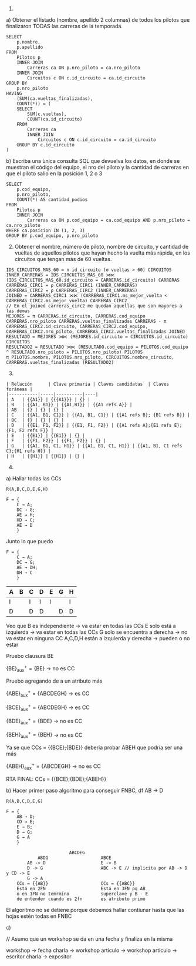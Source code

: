 1.

a) Obtener el listado (nombre, apellido 2 columnas) de todos los pilotos que finalizaron TODAS las carreras de la temporada.

```
SELECT 
    p.nombre, 
    p.apellido
FROM 
    Pilotos p
    INNER JOIN 
        Carreras ca ON p.nro_piloto = ca.nro_piloto
    INNER JOIN 
        Circuitos c ON c.id_circuito = ca.id_circuito
GROUP BY 
    p.nro_piloto
HAVING 
    (SUM(ca.vueltas_finalizadas), 
    COUNT(*)) = (
    SELECT 
        SUM(c.vueltas), 
        COUNT(ca.id_circuito)
    FROM 
        Carreras ca 
        INNER JOIN 
            Circuitos c ON c.id_circuito = ca.id_circuito
    GROUP BY c.id_circuito
)
```

b) Escriba una  ́unica consulta SQL que devuelva los datos, en donde se muestran el código del equipo, el nro del piloto y la cantidad de carreras en que el piloto salio en la posición 1, 2 o 3

```
SELECT
    p.cod_equipo, 
    p.nro_piloto,     
    COUNT(*) AS cantidad_podios
FROM   
    Pilotos p
    INNER JOIN 
        Carreras ca ON p.cod_equipo = ca.cod_equipo AND p.nro_piloto = ca.nro_piloto
WHERE ca.posicion IN (1, 2, 3)
GROUP BY p.cod_equipo, p.nro_piloto
```

2. Obtener el nombre, número de piloto, nombre de circuito, y cantidad de vueltas de aquellos pilotos que hayan hecho la vuelta más rápida, en los circuitos que tengan más de 60 vueltas.

```
IDS_CIRCUITOS_MAS_60 = π id_circuito (σ vueltas > 60) CIRCUITOS
INNER_CARRERAS = IDS_CIRCUITOS_MAS_60 ⋊⋉ (IDS_CIRCUITOS_MAS_60.id_circuito = CARRERAS.id_circuito) CARRERAS
CARRERAS_CIRC1 = ρ CARRERAS_CIRC1 (INNER_CARRERAS) 
CARRERAS_CIRC2 = ρ CARRERAS_CIRC2 (INNER_CARRERAS) 
JOINED = CARRERAS_CIRC1 ⋊⋉ (CARRERAS_CIRC1.ms_mejor_vuelta < CARRERAS_CIRC2.ms_mejor_vuelta) CARRERAS_CIRC2
// En el joined carreras_circ2 me quedan aquellas que son mayores a las demas
MEJORES = π CARRERAS.id_circuito, CARRERAS.cod_equipo CARRERAS.nro_piloto CARRERAS.vueltas_finalizadas CARRERAS - π CARRERAS_CIRC2.id_circuito, CARRERAS_CIRC2.cod_equipo, CARRERAS_CIRC2.nro_piloto, CARRERAS_CIRC2.vueltas_finalizadas JOINED
RESULTADO = MEJORES ⋊⋉ (MEJORES.id_circuito = CIRCUITOS.id_circuito) CIRCUITOS
RESULTADO2 = RESULTADO ⋊⋉ (RESULTADO.cod_equipo = PILOTOS.cod_equipo ^ RESULTADO.nro_piloto = PILOTOS.nro_piloto) PILOTOS
π PILOTOS.nombre, PILOTOS.nro_piloto, CIRCUITOS.nombre_circuito, CARRERAS.vueltas_finalizadas (RESULTADO2)
```

3.

```
| Relación      | Clave primaria | Claves candidatas  | Claves foráneas |
|-----------|-----|----------|----|
| A   | {{A1}} | {{{A1}}} | {} |
| B   | {{A1, B1}} | {{A1,B1}} | {{A1 refs A}} |
| AB  | {} | {} | {} |
| C   | {{A1, B1, C1}} | {{A1, B1, C1}} | {{A1 refs B}; {B1 refs B}} |
| BC  | {} | {} | {} |
| D   | {{E1, F1, F2}} | {{E1, F1, F2}} | {{A1 refs A};{E1 refs E};{F1, F2 refs F}} |
| E   | {{E1}} | {{E1}} | {} |
| F   | {{F1, F2}} | {{F1, F2}} | {} |
| G   | {{A1, B1, C1, H1}} | {{A1, B1, C1, H1}} | {{A1, B1, C1 refs C};{H1 refs H}} |
| H   | {{H1}} | {{H1}} | {} |
```

4.

a) Hallar todas las CCs

`R(A,B,C,D,E,G,H)`

```
F = {
    C → A;
    DC → G; 
    AE → H; 
    HD → C; 
    AE → D
    }
```

Junto lo que puedo

```
F = {
    C → A;
    DC → G; 
    AE → DH; 
    DH → C
    }
```

| A | B | C | D | E | G | H |
|---|---|---|---|---|---|---|
| I |   | I | I | I |   | I |
| D |   | D | D |   | D | D |

Veo que B es independiente -> va estar en todas las CCs
E solo está a izquierda -> va estar en todas las CCs
G solo se encuentra a derecha -> no va estar en ninguna CC
A,C,D,H están a izquierda y derecha -> pueden o no estar

Pruebo clausura BE

$\mathrm{\{BE\}}_{\text{aux}}^{+} = \mathrm{\{BE\}}$ -> no es CC

Pruebo agregando de a un atributo más

$\mathrm{\{ABE\}}_{\text{aux}}^{+} = \mathrm{\{ABCDEGH\}}$ -> es CC

$\mathrm{\{BCE\}}_{\text{aux}}^{+} = \mathrm{\{ABCDEGH\}}$ -> es CC

$\mathrm{\{BDE\}}_{\text{aux}}^{+} = \mathrm{\{BDE\}}$ -> no es CC

$\mathrm{\{BEH\}}_{\text{aux}}^{+} = \mathrm{\{BEH\}}$ -> no es CC

Ya se que CCs = {{BCE};{BDE}} deberia probar ABEH que podría ser una más

$\mathrm{\{ABEH\}}_{\text{aux}}^{+} = \mathrm{\{ABCDEGH\}}$ -> no es CC

RTA FINAL: CCs = {{BCE};{BDE};{ABEH}}

b) Hacer primer paso algoritmo para conseguir FNBC, df AB -> D

`R(A,B,C,D,E,G)`

```
F = {
    AB → D;
    CD → E; 
    E → B; 
    D → G; 
    G → A
    }
```
                            ABCDEG
                ABDG                    ABCE
            AB -> D                     E -> B
            D -> G                      ABC -> E // implicita por AB -> D y CD -> E
            G -> A                      
        CCs = {{AB}}                    CCs = {{ABC}}
        Está en 2FN                     Está en 3FN pq AB
        o en 1FN no temrmino            superclave y B - E 
        de entender cuando es 2fn       es atributo primo

El algoritmo no se detiene porque debemos hallar contiunar hasta que las hojas estén todas en FNBC

c)

// Asumo que un workshop se da en una fecha y finaliza en la misma

workshop -> fecha
charla -> workshop
articulo -> workshop
articulo -> escritor
charla -> expositor